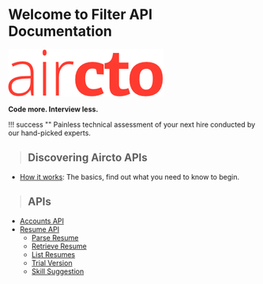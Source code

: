 # Welcome to Filter API Documentation
![Aircto](images/aircto-2x.png)  

**Code more. Interview less.**  

!!! success ""
    Painless technical assessment of your next hire conducted by our hand-picked experts.

> ## Discovering Aircto APIs

- [How it works](how-it-works): The basics, find out what you need to know to begin.  


>## APIs

- [Accounts API](api-guide/accounts-api)
- [Resume API](api-guide/resume-api)
    - [Parse Resume](api-guide/resume-api/#parse-resume)
    - [Retrieve Resume](api-guide/resume-api/#retrieve-resume)
    - [List Resumes](api-guide/resume-api/#list-resumes)
    - [Trial Version](api-guide/resume-api/#trial-version)
    - [Skill Suggestion](api-guide/resume-api/#skill-suggestion)

